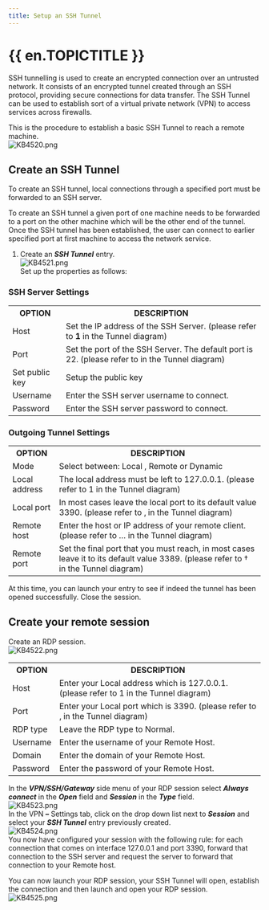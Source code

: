 ```yaml
---
title: Setup an SSH Tunnel
---
```

# {{ en.TOPICTITLE }}
SSH tunnelling is used to create an encrypted connection over an untrusted network. It consists of an encrypted tunnel created through an SSH protocol, providing secure connections for data transfer. The SSH Tunnel can be used to establish sort of a virtual private network (VPN) to access services across firewalls.  

This is the procedure to establish a basic SSH Tunnel to reach a remote machine.  
![KB4520.png](/img/en/kb/KB4520.png)
## Create an SSH Tunnel
To create an SSH tunnel, local connections through a specified port must be forwarded to an SSH server.  

To create an SSH tunnel a given port of one machine needs to be forwarded to a port on the other machine which will be the other end of the tunnel. Once the SSH tunnel has been established, the user can connect to earlier specified port at first machine to access the network service.
1. Create an ***SSH Tunnel*** entry.  
![KB4521.png](/img/en/kb/KB4521.png)  
Set up the properties as follows:
### SSH Server Settings
<table>
	<tr>
		<th>
OPTION
		</th>
		<th>
DESCRIPTION
		</th>
	</tr>
	<tr>
		<td>
Host
		</td>
		<td>
Set the IP address of the SSH Server. (please refer to <b>1</b> in the Tunnel diagram)
		</td>
	</tr>
	<tr>
		<td>
Port
		</td>
		<td>
Set the port of the SSH Server. The default port is 22. (please refer to in the Tunnel diagram)
		</td>
	</tr>
	<tr>
		<td>
Set public key
		</td>
		<td>
Setup the public key
		</td>
	</tr>
	<tr>
		<td>
Username
		</td>
		<td>
Enter the SSH server username to connect.
		</td>
	</tr>
	<tr>
		<td>
Password
		</td>
		<td>
Enter the SSH server password to connect.
		</td>
	</tr>
</table>

### Outgoing Tunnel Settings
<table>
	<tr>
		<th>
OPTION
		</th>
		<th>
DESCRIPTION
		</th>
	</tr>
	<tr>
		<td>
Mode
		</td>
		<td>
Select between: Local , Remote or Dynamic
		</td>
	</tr>
	<tr>
		<td>
Local address
		</td>
		<td>
The local address must be left to 127.0.0.1. (please refer to 1 in the Tunnel diagram)
		</td>
	</tr>
	<tr>
		<td>
Local port
		</td>
		<td>
In most cases leave the local port to its default value 3390. (please refer to ‚ in the Tunnel diagram)
		</td>
	</tr>
	<tr>
		<td>
Remote host
		</td>
		<td>
Enter the host or IP address of your remote client. (please refer to … in the Tunnel diagram)
		</td>
	</tr>
	<tr>
		<td>
Remote port
		</td>
		<td>
Set the final port that you must reach, in most cases leave it to its default value 3389. (please refer to † in the Tunnel diagram)
		</td>
	</tr>
</table>

At this time, you can launch your entry to see if indeed the tunnel has been opened successfully. Close the session.
## Create your remote session
Create an RDP session.  
![KB4522.png](/img/en/kb/KB4522.png)
<table>
	<tr>
		<th>
OPTION
		</th>
		<th>
DESCRIPTION
		</th>
	</tr>
	<tr>
		<td>
Host
		</td>
		<td>
Enter your Local address which is 127.0.0.1. (please refer to 1 in the Tunnel diagram)
		</td>
	</tr>
	<tr>
		<td>
Port
		</td>
		<td>
Enter your Local port which is 3390. (please refer to ‚ in the Tunnel diagram)
		</td>
	</tr>
	<tr>
		<td>
RDP type
		</td>
		<td>
Leave the RDP type to Normal.
		</td>
	</tr>
	<tr>
		<td>
Username
		</td>
		<td>
Enter the username of your Remote Host.
		</td>
	</tr>
	<tr>
		<td>
Domain
		</td>
		<td>
Enter the domain of your Remote Host.
		</td>
	</tr>
	<tr>
		<td>
Password
		</td>
		<td>
Enter the password of your Remote Host.
		</td>
	</tr>
</table>

In the ***VPN/SSH/Gateway*** side menu of your RDP session select ***Always connect*** in the ***Open*** field and ***Session*** in the ***Type*** field.  
![KB4523.png](/img/en/kb/KB4523.png)  
In the VPN ***–*** Settings tab, click on the drop down list next to ***Session*** and select your ***SSH Tunnel*** entry previously created.  
![KB4524.png](/img/en/kb/KB4524.png)  
You now have configured your session with the following rule: for each connection that comes on interface 127.0.0.1 and port 3390, forward that connection to the SSH server and request the server to forward that connection to your Remote host.  

You can now launch your RDP session, your SSH Tunnel will open, establish the connection and then launch and open your RDP session.  
![KB4525.png](/img/en/kb/KB4525.png)
